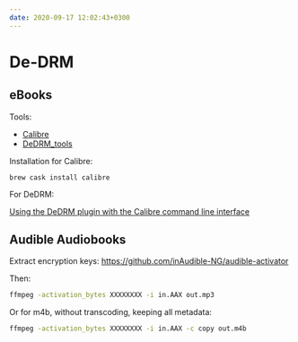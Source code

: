 ```yaml
---
date: 2020-09-17 12:02:43+0300
---
```


# De-DRM

## eBooks

Tools:

- [Calibre](https://calibre-ebook.com/)
- [DeDRM_tools](https://github.com/apprenticeharper/DeDRM_tools/)

Installation for Calibre:

```
brew cask install calibre
```

For DeDRM: 

[Using the DeDRM plugin with the Calibre command line interface](https://github.com/apprenticeharper/DeDRM_tools/blob/master/CALIBRE_CLI_INSTRUCTIONS.md)

## Audible Audiobooks

Extract encryption keys: <https://github.com/inAudible-NG/audible-activator>

Then:

``` sh
ffmpeg -activation_bytes XXXXXXXX -i in.AAX out.mp3
```

Or for m4b, without transcoding, keeping all metadata:

``` sh
ffmpeg -activation_bytes XXXXXXXX -i in.AAX -c copy out.m4b
```
